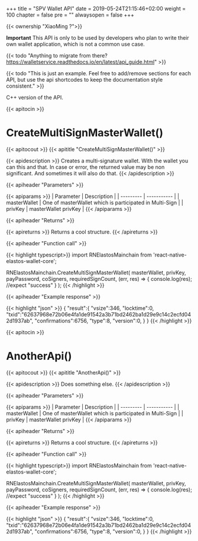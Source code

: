 +++
title = "SPV Wallet API"
date = 2019-05-24T21:15:46+02:00
weight = 100
chapter = false
pre = ""
alwaysopen = false
+++

{{< ownership "XiaoMing ?">}}

**Important** This API is only to be used by developers who plan to write their own wallet application, which is not a common use case.

{{< todo "Anything to migrate from there? https://walletservice.readthedocs.io/en/latest/api_guide.html" >}}

{{< todo "This is just an example. Feel free to add/remove sections for each API, but use the api shortcodes to keep the documentation style consistent." >}}

C++ version of the API.

{{< apitocin >}}
# CreateMultiSignMasterWallet()
{{< apitocout >}}
{{< apititle "CreateMultiSignMasterWallet()" >}}

{{< apidescription >}}
Creates a multi-signature wallet. With the wallet you can this and that. In case or error, the returned value may be non significant. And sometimes it will also do that.
{{< /apidescription >}}

{{< apiheader "Parameters" >}}

{{< apiparams >}}
| Parameter | Description |
| --------- | ----------- |
| masterWallet | One of masterWallet which is participated in Multi-Sign | 
| privKey | masterWallet privKey |
{{< /apiparams >}}

{{< apiheader "Returns" >}}

{{< apireturns >}}
Returns a cool structure.
{{< /apireturns >}}

{{< apiheader "Function call" >}}

{{< highlight typescript>}} 
import RNElastosMainchain from 'react-native-elastos-wallet-core';

RNElastosMainchain.CreateMultiSignMasterWallet(
    masterWallet, 
    privKey, 
    payPassword, 
    coSigners, 
    requiredSignCount, 
    (err, res) => {
        console.log(res); //expect "success"
    }
);
{{< /highlight >}}

{{< apiheader "Example response" >}}

{{< highlight "json" >}}
{
    "result":{
        "vsize":346,
        "locktime":0,
        "txid":"62637968e72b06e4fa1de91542a3b71bd2462ba1d29e9c14c2ecfd042d1937ab",
        "confirmations":6756,
        "type":8,
        "version":0,
    }
}
{{< /highlight >}}



{{< apitocin >}}
# AnotherApi()
{{< apitocout >}}
{{< apititle "AnotherApi()" >}}

{{< apidescription >}}
Does something else.
{{< /apidescription >}}

{{< apiheader "Parameters" >}}

{{< apiparams >}}
| Parameter | Description |
| --------- | ----------- |
| masterWallet | One of masterWallet which is participated in Multi-Sign | 
| privKey | masterWallet privKey |
{{< /apiparams >}}

{{< apiheader "Returns" >}}

{{< apireturns >}}
Returns a cool structure.
{{< /apireturns >}}

{{< apiheader "Function call" >}}

{{< highlight typescript>}} 
import RNElastosMainchain from 'react-native-elastos-wallet-core';

RNElastosMainchain.CreateMultiSignMasterWallet(
    masterWallet, 
    privKey, 
    payPassword, 
    coSigners, 
    requiredSignCount, 
    (err, res) => {
        console.log(res); //expect "success"
    }
);
{{< /highlight >}}

{{< apiheader "Example response" >}}

{{< highlight "json" >}}
{
    "result":{
        "vsize":346,
        "locktime":0,
        "txid":"62637968e72b06e4fa1de91542a3b71bd2462ba1d29e9c14c2ecfd042d1937ab",
        "confirmations":6756,
        "type":8,
        "version":0,
    }
}
{{< /highlight >}}